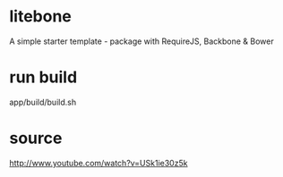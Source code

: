 litebone
========

A simple starter template - package with RequireJS, Backbone &amp; Bower


run build
=========

app/build/build.sh

source
======
http://www.youtube.com/watch?v=USk1ie30z5k
